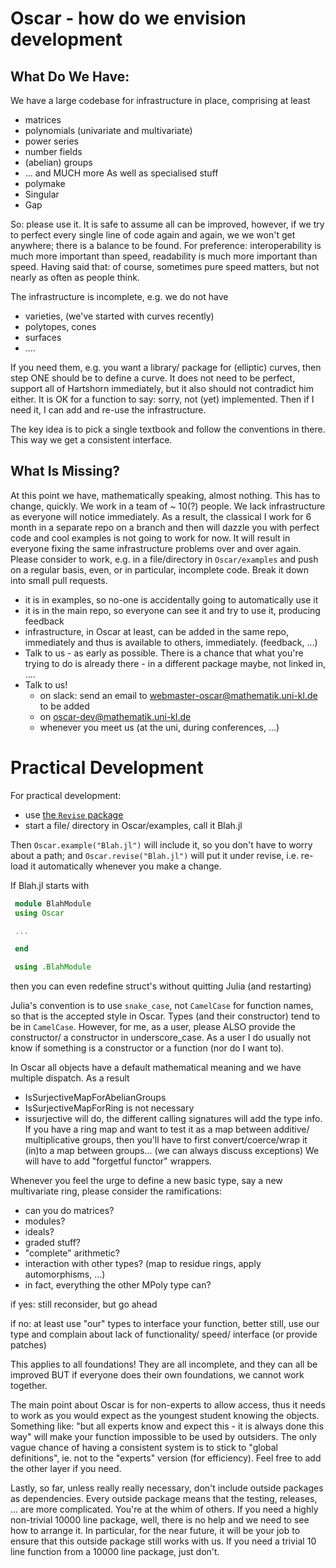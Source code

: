 # Oscar - how do we envision development

## What Do We Have:

We have a large codebase for infrastructure in place, comprising at least
 - matrices
 - polynomials (univariate and multivariate)
 - power series
 - number fields
 - (abelian) groups
 - ... and MUCH more
As well as specialised stuff
 - polymake
 - Singular
 - Gap

So: please use it. It is safe to assume all can be improved, however, if we try to perfect every
single line of code again and again, we we won't get anywhere; there is a balance to be found.
For preference: interoperability is much more
important than speed, readability is much more important than speed. Having
said that: of course, sometimes pure speed matters, but not nearly as often as
people think.

The infrastructure is incomplete, e.g. we do not have
 - varieties, (we've started with curves recently)
 - polytopes, cones
 - surfaces
 - ....

If you need them, e.g. you want a library/ package for (elliptic) curves, then
step ONE should be to define a curve. It does not need to be perfect, support
all of Hartshorn immediately, but it also should not contradict him either. It
is OK for a function to say: sorry, not (yet) implemented. Then if I need it,
I can add and re-use the infrastructure.

The key idea is to pick a single textbook and follow the conventions in there. This
way we get a consistent interface.

## What Is Missing?

At this point we have, mathematically speaking, almost nothing. This has to
change, quickly.  We work in a team of ~ 10(?) people.
We lack infrastructure as everyone will notice immediately.
As a result, the classical
   I work for 6 month in a separate repo on a branch and then will dazzle you with perfect
   code and cool examples
is not going to work for now. It will result in everyone fixing the same
infrastructure problems over and over again. Please consider to work, e.g. in
a file/directory  in `Oscar/examples` and push on a regular basis, even, or in
particular, incomplete code. Break it down into small pull requests.
 - it is in examples, so no-one is accidentally going to automatically use it
 - it is in the main repo, so everyone can see it and try to use it, producing feedback
 - infrastructure, in Oscar at least, can be added in the same repo, immediately and thus
   is available to others, immediately. (feedback, ...)
 - Talk to us - as early as possible. There is a chance that what you're trying to
   do is already there - in a different package maybe, not linked in, ....
 - Talk to us!
   - on slack: send an email to webmaster-oscar@mathematik.uni-kl.de to be added
   - on oscar-dev@mathematik.uni-kl.de
   - whenever you meet us (at the uni, during conferences, ...)

# Practical Development

For practical development:
 - use [the `Revise` package](https://github.com/timholy/Revise.jl)
 - start a file/ directory in Oscar/examples, call it Blah.jl

Then `Oscar.example("Blah.jl")` will include it, so you don't have to worry about a path;
and `Oscar.revise("Blah.jl")` will put it under revise, i.e. re-load it automatically whenever you make a change.

If Blah.jl starts with

```julia
 module BlahModule
 using Oscar

 ...

 end

 using .BlahModule
``` 

then you can even redefine struct's without quitting Julia (and restarting)


Julia's convention is to use `snake_case`, not `CamelCase` for function names,
so that is the accepted style in Oscar.
Types (and their constructor) tend to be in `CamelCase`. However, for me, as a user,
please ALSO provide the constructor/ a constructor in underscore_case. As a
user I do usually not know if something is a constructor or a function (nor do I
want to).

In Oscar all objects have a default mathematical meaning and we have multiple dispatch. As
a result
 - IsSurjectiveMapForAbelianGroups
 - IsSurjectiveMapForRing
is not necessary
 - issurjective
will do, the different calling signatures will add the type info. If you have a ring map
and want to test it as a map between additive/ multiplicative groups, then you'll have to 
first convert/coerce/wrap it (in)to a map between groups... (we can always discuss exceptions)
We will have to add "forgetful functor" wrappers.

Whenever you feel the urge to define a new basic type, say a new multivariate
ring, please consider the ramifications:
 - can you do matrices?
 - modules?
 - ideals?
 - graded stuff?
 - "complete" arithmetic?
 - interaction with other types? (map to residue rings, apply automorphisms, ...)
 - in fact, everything the other MPoly type can?

if yes: still reconsider, but go ahead

if no: at least use "our" types to interface your function, better still, use our type and
complain about lack of functionality/ speed/ interface (or provide patches)

This applies to all foundations! They are all incomplete, and they can all
be improved BUT if everyone does their own foundations, we cannot work
together.

The main point about Oscar is for non-experts to allow access, thus it needs to
work as you would expect as the youngest student knowing the objects. Something
like: "but all experts know and expect this - it is always done this way" will
make your function impossible to be used by outsiders. The only vague chance of
having a consistent system is to stick to "global definitions", ie. not to the
"experts" version (for efficiency). Feel free to add the other layer if you
need.

Lastly, so far, unless really really necessary, don't include outside packages
as dependencies. Every outside package means that the testing, releases, ...
are more complicated.  You're at the whim of others.  If you need a highly
non-trivial 10000 line package, well, there is no help and we need to see how
to arrange it. In particular, for the near future, it will be your job to
ensure that this outside package still works with us.  If you need a trivial 10
line function from a 10000 line package, just don't.
